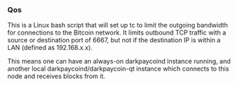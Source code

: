### Qos ###

This is a Linux bash script that will set up tc to limit the outgoing bandwidth for connections to the Bitcoin network. It limits outbound TCP traffic with a source or destination port of 6667, but not if the destination IP is within a LAN (defined as 192.168.x.x).

This means one can have an always-on darkpaycoind instance running, and another local darkpaycoind/darkpaycoin-qt instance which connects to this node and receives blocks from it.

